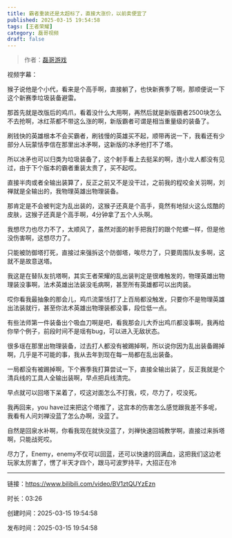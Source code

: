 ```yaml
---
title: 霸者重装还是太超标了，直接大涨价，以前卖便宜了
published: 2025-03-15 19:54:58
tags: [王者荣耀]
category: 磊哥视频
draft: false
---
```



> 作者：[磊哥游戏](https://space.bilibili.com/268941858?spm_id_from=333.788.upinfo.head.click)

视频字幕：

猴子说他是个小代，看来是个高手啊，直接躺了，也快新赛季了啊，那顺便说一下这个新赛季垃圾装备避雷。

那首先就是改版后的鸡爪，看着没什么大用啊，再然后就是新版霸者2500块怎么不去抢啊，冰红茶都不带这么涨的啊，新版霸者可谓是相当重量级的装备了。

刷钱快的英雄根本不会买霸者，刷钱慢的英雄买不起，顺带再说一下，我看还有少部分人玩蒙恬李信在那里出冰矛啊，这新版的冰矛他打不了塔。

所以冰矛也可以归类为垃圾装备了，这个射手看上去挺呆的啊，连小龙人都没有见过，由于下个版本的霸者重装太贵了，买不起哎。

直接半肉或者全输出装算了，反正之前又不是没干过，之前我的程咬金关羽啊，刘禅就是全输出的，我物理英雄出物理装备。

那肯定是不会被判定为乱出装的，这猴子还真是个高手，竟然有地狱火这么炫酷的皮肤，这猴子还真是个高手啊，4分钟拿了五个人头啊。

我想尽力也尽力不了，太顺风了，虽然对面的射手把我打的跟个陀螺一样，但是他没伤害啊，这想尽力了。

只能被防御塔打死，直接过来强拆这个防御塔，唉尽力了，只要周围队友多啊，这就不是故意送塔。

我这是在替队友抗塔啊，其实王者荣耀的乱出装判定是很难触发的，物理英雄出物理装没事啊，法术英雄出法装没毛病啊，甚至所有英雄都可以出肉装。

哎你看我最抽象的那会儿，鸡爪流蒙恬打了上百局都没触发，只要你不是物理英雄出法装就行，甚至你法术英雄出物理装都没事，段位低一点。

有些法师第一件装备出个吸血刀啊是吧，看我那会儿大乔出鸡爪都没事啊，我再给你举个例子，前段时间不是瑶有bug，可以进入无敌状态。

很多瑶在那里出物理装备，过去打人都没有被踢掉啊，所以说你因为乱出装备踢掉啊，几乎是不可能的事，我从去年到现在每一局都在乱出装备。

一局都没有被踢掉啊，下个赛季我打算尝试一下，直接全输出装了，反正我就是个清兵线的工具人全输出装啊，早点把兵线清完。

早点就可以回塔下呆着了，哎这对面怎么不打我，哎，尽力了，哎没死。

我再回来，you have过来把这个塔推了，这宫本的伤害怎么感觉跟我差不多呢，我看有人问刘禅没蓝了怎么办啊，没蓝了。

自然是回泉水补啊，你看我现在就快没蓝了，刘禅快速回城教学啊，直接过来拆塔啊，只能战死哎。

尽力了，Enemy，enemy不仅可以回蓝，还可以快速的回满血，这把我们这边老玩家太厉害了，愣了半天才四个，跟马可波罗持平，大招正在冷

---


链接：https://www.bilibili.com/video/BV1ztQUYzEzn



时长：03:26

创建时间：2025-03-15 19:54:58

发布时间：2025-03-15 19:54:58
